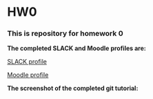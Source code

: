 # HW0
### This is repository for homework 0
__The completed SLACK and Moodle profiles are:__

[SLACK profile](https://csc510-fall2017.slack.com/threads/team/ubhosle/)

[Moodle profile](https://moodle-projects.wolfware.ncsu.edu/user/profile.php?id=222671)

__The screenshot of the completed git tutorial:__
